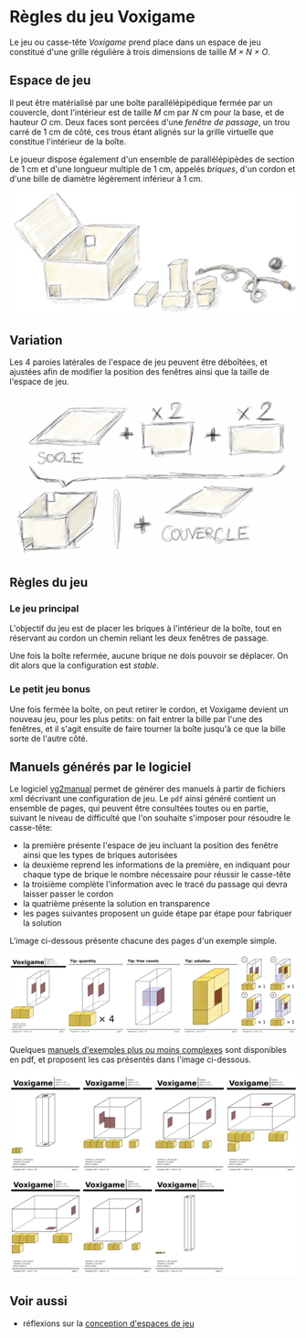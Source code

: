 # Règles du jeu Voxigame

Le jeu ou casse-tête *Voxigame* prend place dans un espace de jeu constitué d'une grille régulière à trois dimensions de taille *M × N × O*.

## Espace de jeu 

Il peut être matérialisé par une boîte parallélépipédique fermée par un couvercle, dont l'intérieur est de taille *M* cm par *N* cm pour la base, et de hauteur *O* cm. Deux faces sont percées d'une *fenêtre de passage*, un trou carré de 1 cm de côté, ces trous étant alignés sur la grille virtuelle que constitue l'intérieur de la boîte.

Le joueur dispose également d'un ensemble de parallélépipèdes de section de 1 cm et d'une longueur multiple de 1 cm, appelés *briques*, d'un cordon et d'une bille de diamètre légèrement inférieur à 1 cm. 

![le matériel de Voxigame](./jeu.png)

## Variation

Les 4 paroies latérales de l'espace de jeu peuvent être déboîtées, et ajustées afin de modifier la position des fenêtres ainsi que la taille de l'espace de jeu.

![variation de l'espace de jeu](./variante.png)

## Règles du jeu

### Le jeu principal
L'objectif du jeu est de placer les briques à l'intérieur de la boîte, tout en réservant au cordon un chemin reliant les deux fenêtres de passage.

Une fois la boîte refermée, aucune brique ne dois pouvoir se déplacer. On dit alors que la configuration est *stable*.

### Le petit jeu bonus

Une fois fermée la boîte, on peut retirer le cordon, et Voxigame devient un nouveau jeu, pour les plus petits: on fait entrer la bille par l'une des fenêtres, et il s'agit ensuite de faire tourner la boîte jusqu'à ce que la bille sorte de l'autre côté.

## Manuels générés par le logiciel

Le logiciel [vg2manual](../src/tools/vg2manual.cxx) permet de générer des manuels à partir de fichiers xml décrivant une configuration de jeu. Le ```pdf``` ainsi généré contient un ensemble de pages, qui peuvent être consultées toutes ou en partie, suivant le niveau de difficulté que l'on souhaite s'imposer pour résoudre le casse-tête:

* la première présente l'espace de jeu incluant la position des fenêtre ainsi que les types de briques autorisées
* la deuxième reprend les informations de la première, en indiquant pour chaque type de brique le nombre nécessaire pour réussir le casse-tête
* la troisième complète l'information avec le tracé du passage qui devra laisser passer le cordon
* la quatrième présente la solution en transparence
* les pages suivantes proposent un guide étape par étape pour fabriquer la solution

L'image ci-dessous présente chacune des pages d'un exemple simple.


![les pages du manuel du tunnel](./tunnel.jpg)

Quelques [manuels d'exemples plus ou moins complexes](https://github.com/jmtrivial/voxigame/releases/tag/second-export)
sont disponibles en pdf, et proposent les cas présentés dans l'image ci-dessous.

![exemples de configurations](./exemples.jpg)

## Voir aussi

* réflexions sur la [conception d'espaces de jeu](./conception-fr.md)
